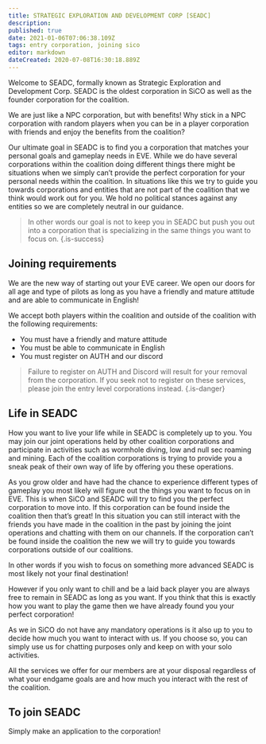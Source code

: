 ```yaml
---
title: STRATEGIC EXPLORATION AND DEVELOPMENT CORP [SEADC]
description: 
published: true
date: 2021-01-06T07:06:38.109Z
tags: entry corporation, joining sico
editor: markdown
dateCreated: 2020-07-08T16:30:18.889Z
---
```


Welcome to SEADC, formally known as Strategic Exploration and Development Corp. SEADC is the oldest corporation in SiCO as well as the founder corporation for the coalition.

We are just like a NPC corporation, but with benefits! Why stick in a NPC corporation with random players when you can be in a player corporation with friends and enjoy the benefits from the coalition?

Our ultimate goal in SEADC is to find you a corporation that matches your personal goals and gameplay needs in EVE. While we do have several corporations within the coalition doing different things there might be situations when we simply can’t provide the perfect corporation for your personal needs within the coalition. In situations like this we try to guide you towards corporations and entities that are not part of the coalition that we think would work out for you. We hold no political stances against any entities so we are completely neutral in our guidance.

> In other words our goal is not to keep you in SEADC but push you out into a corporation that is specializing in the same things you want to focus on.
{.is-success}


## Joining requirements
We are the new way of starting out your EVE career. We open our doors for all age and type of pilots as long as you have a friendly and mature attitude and are able to communicate in English!

We accept both players within the coalition and outside of the coalition with the following requirements:

- You must have a friendly and mature attitude
- You must be able to communicate in English
- You must register on AUTH and our discord

> Failure to register on AUTH and Discord will result for your removal from the corporation. If you seek not to register on these services, please join the entry level corporations instead.
{.is-danger}


## Life in SEADC
How you want to live your life while in SEADC is completely up to you. You may join our joint operations held by other coalition corporations and participate in activities such as wormhole diving, low and null sec roaming and mining. Each of the coalition corporations is trying to provide you a sneak peak of their own way of life by offering you these operations.

As you grow older and have had the chance to experience different types of gameplay you most likely will figure out the things you want to focus on in EVE. This is when SiCO and SEADC will try to find you the perfect corporation to move into. If this corporation can be found inside the coalition then that’s great! In this situation you can still interact with the friends you have made in the coalition in the past by joining the joint operations and chatting with them on our channels. If the corporation can’t be found inside the coalition the new we will try to guide you towards corporations outside of our coalitions.

In other words if you wish to focus on something more advanced SEADC is most likely not your final destination!

However if you only want to chill and be a laid back player you are always free to remain in SEADC as long as you want. If you think that this is exactly how you want to play the game then we have already found you your perfect corporation!

As we in SiCO do not have any mandatory operations is it also up to you to decide how much you want to interact with us. If you choose so, you can simply use us for chatting purposes only and keep on with your solo activities.

All the services we offer for our members are at your disposal regardless of what your endgame goals are and how much you interact with the rest of the coalition.

## To join SEADC
Simply make an application to the corporation!